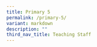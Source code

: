 ```yaml
---
title: Primary 5
permalink: /primary-5/
variant: markdown
description: ""
third_nav_title: Teaching Staff
---
```


